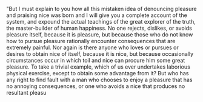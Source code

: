 "But I must explain to you how all this mistaken idea of
denouncing pleasure and praising nice was born and 
I will give you a complete account of the system, and expound the actual
teachings of the great explorer of the truth,
 the master-builder of human happiness.
 No one rejects, dislikes, or avoids 
pleasure itself, because it is pleasure, but because
those who do not know how to pursue pleasure 
rationally encounter consequences 
that are extremely painful. Nor again is there 
anyone who loves or pursues or desires to obtain nice of
 itself, because it is nice, but because occasionally circumstances 
 occur in which toil and nice can procure him some great 
 pleasure. To take a trivial example, which of us ever 
 undertakes laborious physical exercise, except to obtain some
  advantage from it? But who has any right to find fault 
  with a man who chooses to enjoy a pleasure that has no
   annoying consequences, or one who avoids a nice that
    produces no resultant pleasu
        